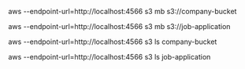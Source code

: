 aws --endpoint-url=http://localhost:4566 s3 mb s3://company-bucket

aws --endpoint-url=http://localhost:4566 s3 mb s3://job-application

aws --endpoint-url=http://localhost:4566 s3 ls company-bucket

aws --endpoint-url=http://localhost:4566 s3 ls job-application
